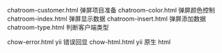 chatroom-customer.html 弹屏项目准备
chatroom-color.html    弹屏颜色控制
chatroom-index.html    弹屏显示数据
chatroom-insert.html   弹屏添加数据
chatroom-type.html     判断客户端类型

chow-error.html        yii 错误回显
chow-html.html         yii 原生 html
